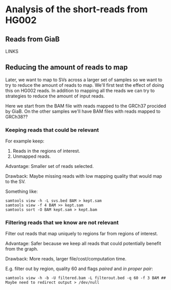 # Analysis of the short-reads from HG002

## Reads from GiaB

LINKS

## Reducing the amount of reads to map

Later, we want to map to SVs across a larger set of samples so we want to try to reduce the amount of reads to map.
We'll first test the effect of doing this on HG002 reads.
In addition to mapping all the reads we can try to strategies to reduce the amount of input reads.

Here we start from the BAM file with reads mapped to the GRCh37 procided by GiaB.
On the other samples we'll have BAM files with reads mapped to GRCh38??

### Keeping reads that could be relevant

For example keep: 

1. Reads in the regions of interest.
1. Unmapped reads.

Advantage: Smaller set of reads selected.

Drawback: Maybe missing reads with low mapping quality that would map to the SV.

Something like:

```
samtools view -h -L svs.bed BAM > kept.sam 
samtools view -f 4 BAM >> kept.sam 
samtools sort -O BAM kept.sam > kept.bam
```

### Filtering reads that we know are not relevant

Filter out reads that map uniquely to regions far from regions of interest.

Advantage: Safer because we keep all reads that could potentially benefit from the graph.

Drawback: More reads, larger file/cost/computation time.

E.g. filter out by region, quality 60 and flags *paired* and *in proper pair*:

```
samtools view -h -b -U filtered.bam -L filterout.bed -q 60 -f 3 BAM ## Maybe need to redirect output > /dev/null
```

